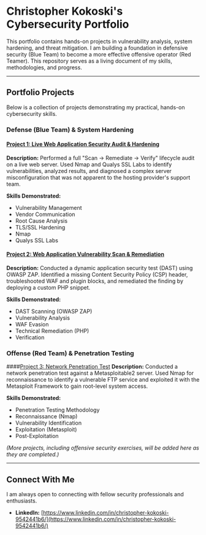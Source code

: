 # Christopher Kokoski's Cybersecurity Portfolio

This portfolio contains hands-on projects in vulnerability analysis, system hardening, and threat mitigation. I am building a foundation in defensive security (Blue Team) to become a more effective offensive operator (Red Teamer). This repository serves as a living document of my skills, methodologies, and progress.

---

## Portfolio Projects
Below is a collection of projects demonstrating my practical, hands-on cybersecurity skills.

### Defense (Blue Team) & System Hardening

#### [Project 1: Live Web Application Security Audit & Hardening](Project-1-WebApp-Audit.md)
**Description:** Performed a full "Scan -> Remediate -> Verify" lifecycle audit on a live web server. Used Nmap and Qualys SSL Labs to identify vulnerabilities, analyzed results, and diagnosed a complex server misconfiguration that was not apparent to the hosting provider's support team.

**Skills Demonstrated:**
* Vulnerability Management
* Vendor Communication
* Root Cause Analysis
* TLS/SSL Hardening
* Nmap
* Qualys SSL Labs

#### [Project 2: Web Application Vulnerability Scan & Remediation](Project-2-WebApp-Vulnerability-Scan.md)
**Description:** Conducted a dynamic application security test (DAST) using OWASP ZAP. Identified a missing Content Security Policy (CSP) header, troubleshooted WAF and plugin blocks, and remediated the finding by deploying a custom PHP snippet.

**Skills Demonstrated:**
* DAST Scanning (OWASP ZAP)
* Vulnerability Analysis
* WAF Evasion
* Technical Remediation (PHP)
* Verification

### Offense (Red Team) & Penetration Testing

####[Project 3: Network Penetration Test](https://github.com/Ckokoski/cybersecurity-portfolio/blob/main/Project%203-Network-Penetration%20Test.md)
**Description:** Conducted a network penetration test against a Metasploitable2 server. Used Nmap for reconnaissance to identify a vulnerable FTP service and exploited it with the Metasploit Framework to gain root-level system access.

**Skills Demonstrated:**
- Penetration Testing Methodology
- Reconnaissance (Nmap)
- Vulnerability Identification
- Exploitation (Metasploit)
- Post-Exploitation

*(More projects, including offensive security exercises, will be added here as they are completed.)*

---

## Connect With Me
I am always open to connecting with fellow security professionals and enthusiasts.

- **LinkedIn:** [https://www.linkedin.com/in/christopher-kokoski-9542441b6/](https://www.linkedin.com/in/christopher-kokoski-9542441b6/)
